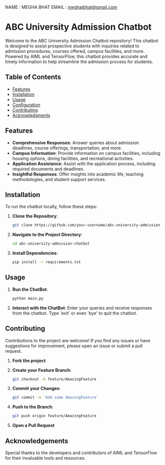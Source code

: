 NAME : MEGHA BHAT
EMAIL : meghajbhat@gmail.com

# ABC University Admission Chatbot

Welcome to the ABC University Admission Chatbot repository! 
This chatbot is designed to assist prospective students with inquiries related to admission procedures, courses offered, campus facilities, and more. 
Powered by AIML and TensorFlow, this chatbot provides accurate and timely information to help streamline the admission process for students.

## Table of Contents

- [Features](#features)
- [Installation](#installation)
- [Usage](#usage)
- [Configuration](#configuration)
- [Contributing](#contributing)
- [Acknowledgments](#acknowledgments)

## Features

- **Comprehensive Responses**: 
		Answer queries about admission deadlines, course offerings, transportation, and more.
- **Campus Information**: 
		Provide information on campus facilities, including housing options, dining facilities, and recreational activities.
- **Application Assistance**: 
		Assist with the application process, including required documents and deadlines.
- **Insightful Responses**: 
		Offer insights into academic life, teaching methodologies, and student support services.

## Installation

To run the chatbot locally, follow these steps:

1. **Clone the Repository**: 
   ```sh
   git clone https://github.com/your-username/abc-university-admission-chatbot.git
	```
	
2. **Navigate to the Project Directory**:
	```sh
	cd abc-university-admission-chatbot
	```
	
3. **Install Dependencies**:
	```sh
	pip install -r requirements.txt
	```
	
## Usage

1. **Run the ChatBot**:
	```sh
	python main.py
	```
	
2. **Interact with the ChatBot**:
	Enter your queries and receive responses from the chatbot.
	Type 'exit' or even 'bye' to quit the chatbot.
	
## Contributing

Contributions to the project are welcome! 
If you find any issues or have suggestions for improvement, please open an issue or submit a pull request.

1. **Fork the project**

2. **Create your Feature Branch**:
	```sh 
	git checkout -b feature/AmazingFeature
	```
	
3. **Commit your Changes**:
	```sh
	git commit -m 'Add some AmazingFeature'
	```
	
4. **Push to the Branch**:
	```sh
	git push origin feature/AmazingFeature
	```
	
5. **Open a Pull Request**

## Acknowledgements

Special thanks to the developers and contributors of AIML and TensorFlow for their invaluable tools and resources.